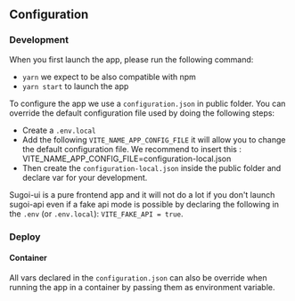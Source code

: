 ## Configuration

### Development

When you first launch the app, please run the following command:

- `yarn` we expect to be also compatible with npm
- `yarn start` to launch the app

To configure the app we use a `configuration.json` in public folder. You can override the default configuration file used by doing the following steps:

- Create a `.env.local`
- Add the following `VITE_NAME_APP_CONFIG_FILE` it will allow you to change the default configuration file. We recommend to insert this : VITE_NAME_APP_CONFIG_FILE=configuration-local.json
- Then create the `configuration-local.json` inside the public folder and declare var for your development.

Sugoi-ui is a pure frontend app and it will not do a lot if you don't launch sugoi-api even if a fake api mode is possible by declaring the following in the `.env` (or `.env.local`): `VITE_FAKE_API = true`.

### Deploy

#### Container

All vars declared in the `configuration.json` can also be override when running the app in a container by passing them as environment variable.
